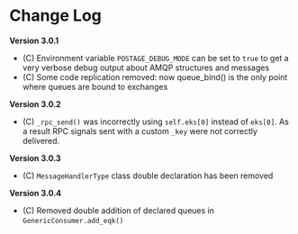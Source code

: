 Change Log
==========

**Version 3.0.1**

- (C) Environment variable `POSTAGE_DEBUG_MODE` can be set to `true` to get a very verbose debug output about AMQP structures and messages
- (C) Some code replication removed: now queue_bind() is the only point where queues are bound to exchanges

**Version 3.0.2**

- (C) `_rpc_send()` was incorrectly using `self.eks[0]` instead of `eks[0]`. As a result RPC signals sent with a custom `_key` were not correctly delivered.

**Version 3.0.3**

- (C) `MessageHandlerType` class double declaration has been removed

**Version 3.0.4**

- (C) Removed double addition of declared queues in `GenericConsumer.add_eqk()`
